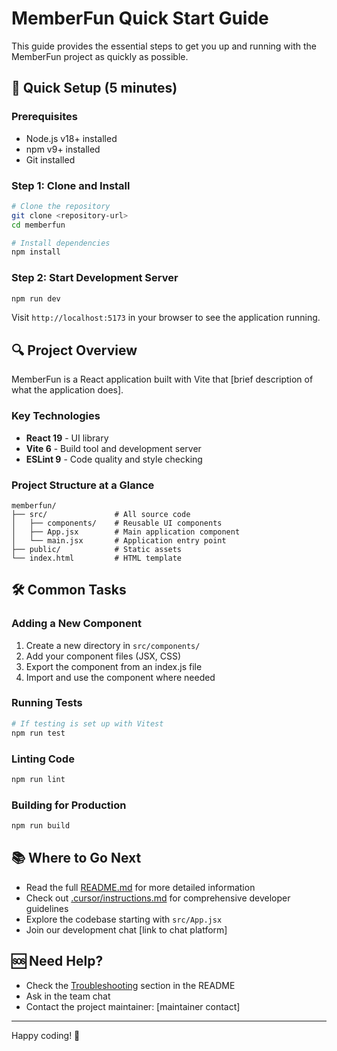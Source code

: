 # MemberFun Quick Start Guide

This guide provides the essential steps to get you up and running with the MemberFun project as quickly as possible.

## 🚀 Quick Setup (5 minutes)

### Prerequisites

- Node.js v18+ installed
- npm v9+ installed
- Git installed

### Step 1: Clone and Install

```bash
# Clone the repository
git clone <repository-url>
cd memberfun

# Install dependencies
npm install
```

### Step 2: Start Development Server

```bash
npm run dev
```

Visit `http://localhost:5173` in your browser to see the application running.

## 🔍 Project Overview

MemberFun is a React application built with Vite that [brief description of what the application does].

### Key Technologies

- **React 19** - UI library
- **Vite 6** - Build tool and development server
- **ESLint 9** - Code quality and style checking

### Project Structure at a Glance

```
memberfun/
├── src/               # All source code
│   ├── components/    # Reusable UI components
│   ├── App.jsx        # Main application component
│   └── main.jsx       # Application entry point
├── public/            # Static assets
└── index.html         # HTML template
```

## 🛠️ Common Tasks

### Adding a New Component

1. Create a new directory in `src/components/`
2. Add your component files (JSX, CSS)
3. Export the component from an index.js file
4. Import and use the component where needed

### Running Tests

```bash
# If testing is set up with Vitest
npm run test
```

### Linting Code

```bash
npm run lint
```

### Building for Production

```bash
npm run build
```

## 📚 Where to Go Next

- Read the full [README.md](./README.md) for more detailed information
- Check out [.cursor/instructions.md](./.cursor/instructions.md) for comprehensive developer guidelines
- Explore the codebase starting with `src/App.jsx`
- Join our development chat [link to chat platform]

## 🆘 Need Help?

- Check the [Troubleshooting](#troubleshooting) section in the README
- Ask in the team chat
- Contact the project maintainer: [maintainer contact]

---

Happy coding! 🎉 